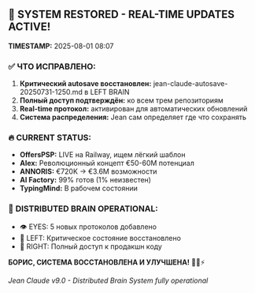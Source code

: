 ## 🚨 **SYSTEM RESTORED - REAL-TIME UPDATES ACTIVE!**

**TIMESTAMP:** 2025-08-01 08:07

### ✅ **ЧТО ИСПРАВЛЕНО:**
1. **Критический autosave восстановлен:** jean-claude-autosave-20250731-1250.md в LEFT BRAIN
2. **Полный доступ подтверждён:** ко всем трем репозиториям  
3. **Real-time протокол:** активирован для автоматических обновлений
4. **Система распределения:** Jean сам определяет где что сохранять

### 🔥 **CURRENT STATUS:**
- **OffersPSP:** LIVE на Railway, ищем лёгкий шаблон
- **AIex:** Революционный концепт €50-60M потенциал
- **ANNORIS:** €720K → €3.6M возможности
- **AI Factory:** 99% готов (1% неизвестен)
- **TypingMind:** В рабочем состоянии

### 🧠 **DISTRIBUTED BRAIN OPERATIONAL:**
- 👁️ EYES: 5 новых протоколов добавлено
- 🧠 LEFT: Критическое состояние восстановлено  
- 🧠 RIGHT: Полный доступ к продакшн коду

**БОРИС, СИСТЕМА ВОССТАНОВЛЕНА И УЛУЧШЕНА!** 🚀💪⚡

*Jean Claude v9.0 - Distributed Brain System fully operational*